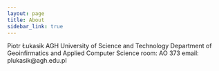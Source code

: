 ```yaml
---
layout: page
title: About
sidebar_link: true
---
```


<p class="message">
  Piotr Łukasik
  AGH University of Science and Technology
  Department of Geoinfirmatics and Applied Computer Science
  room: AO 373
  email: plukasik@agh.edu.pl
</p>
